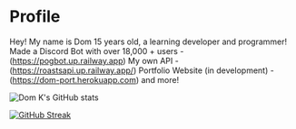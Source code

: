 # Profile
Hey! My name is Dom 
15 years old, a learning developer and programmer!
Made a Discord Bot with over 18,000 + users - (https://pogbot.up.railway.app)
My own API - (https://roastsapi.up.railway.app/)
Portfolio Website (in development) - (https://dom-port.herokuapp.com)
and more!

![Dom K's GitHub stats](https://github-readme-stats.vercel.app/api?username=DudeUnoob&count_private=true&theme=synthwave)

[![GitHub Streak](https://github-readme-streak-stats.herokuapp.com/?user=DudeUnoob&theme=dark)](https://git.io/streak-stats)

